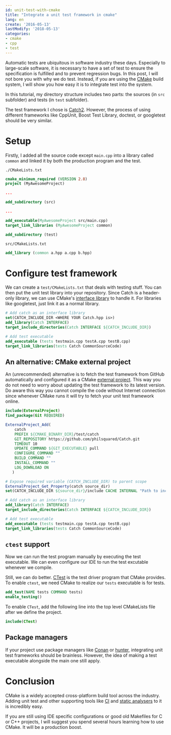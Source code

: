 ```yaml
---
id: unit-test-with-cmake
title: "Integrate a unit test framework in cmake"
lang: en
create: '2016-05-13'
lastModify: '2018-05-13'
categories:
- cmake
- cpp
- test
---
```


Automatic tests are ubiquitous in software industry these days. Especially to large-scale software, it is necessary to have a set of test to ensure the specification is fulfilled and to prevent regression bugs. In this post, I will not bore you with why we do test. Instead, if you are using the [CMake](https://cmake.org/) build system, I will show you how easy it is to integrate test into the system.

In this tutorial, my directory structure includes two parts: the sources (in `src` subfolder) and tests (in `test` subfolder).

The test framework I chose is [Catch2](https://github.com/philsquared/Catch). However, the process of using different frameworks like CppUnit, Boost Test Library, doctest, or googletest should be very similar.

# Setup
Firstly, I added all the source code except `main.cpp` into a library called `common` and linked it by both the production program and the test.

`./CMakeLists.txt`

```cmake
cmake_minimum_required (VERSION 2.8) 
project (MyAwesomeProject) 

...

add_subdirectory (src)

...

add_executable(MyAwesomeProject src/main.cpp)
target_link_libraries (MyAwesomeProject common)

add_subdirectory (test)
```

`src/CMakeLists.txt`

```cmake
add_library (common a.hpp a.cpp b.hpp)
```

# Configure test framework

We can create a `test/CMakeLists.txt` that deals with testing stuff. You can then put the unit test library into your repository. Since Catch is a header-only library, we can use CMake's [interface library](https://cmake.org/cmake/help/latest/command/add_library.html#interface-libraries) to handle it. For libraries like googletest, just link it as a normal library.

``` cmake
# Add catch as an interface library
set(CATCH_INCLUDE_DIR <WHERE YOUR Catch.hpp is>)
add_library(Catch INTERFACE)
target_include_directories(Catch INTERFACE ${CATCH_INCLUDE_DIR})

# Add test executable
add_executable (tests testmain.cpp testA.cpp testB.cpp)
target_link_libraries(tests Catch CommonSourceCode)
```

## An alternative: CMake external project

An (unrecommended) alternative is to fetch the test framework from GitHub automatically and configured it as a CMake [external project](https://cmake.org/cmake/help/latest/module/ExternalProject.html). This way you do not need to worry about updating the test framework to its latest version. Do aware this way you cannot compile the code without Internet connection since whenever CMake runs it will try to fetch your unit test framework online.

```cmake
include(ExternalProject)
find_package(Git REQUIRED)

ExternalProject_Add(
    catch
    PREFIX ${CMAKE_BINARY_DIR}/test/catch
    GIT_REPOSITORY https://github.com/philsquared/Catch.git
    TIMEOUT 10
    UPDATE_COMMAND ${GIT_EXECUTABLE} pull
    CONFIGURE_COMMAND ""
    BUILD_COMMAND ""
    INSTALL_COMMAND ""
    LOG_DOWNLOAD ON
   )

# Expose required variable (CATCH_INCLUDE_DIR) to parent scope
ExternalProject_Get_Property(catch source_dir)
set(CATCH_INCLUDE_DIR ${source_dir}/include CACHE INTERNAL "Path to include folder for Catch")

# Add catch as an interface library
add_library(Catch INTERFACE)
target_include_directories(Catch INTERFACE ${CATCH_INCLUDE_DIR})

# Add test executable
add_executable (tests testmain.cpp testA.cpp testB.cpp)
target_link_libraries(tests Catch CommonSourceCode)
```

## `ctest` support
Now we can run the test program manually by executing the test executable. We can even configure our IDE to run the test excutable whenever we compile.

Still, we can do better. [CTest](https://cmake.org/cmake/help/latest/manual/ctest.1.html) is the test driver program that CMake provides. To enable `ctest`, we need CMake to realize our `tests` executable is for tests.

``` cmake
add_test(NAME tests COMMAND tests)
enable_testing()
```

To enable `CTest`, add the following line into the top level CMakeLists file after we define the project.

``` cmake
include(CTest)
```

## Package managers
If your project use package managers like [Conan](https://conan.io/) or [hunter](https://docs.hunter.sh/en/latest/index.html), integrating unit test frameworks should be brainless. However, the idea of making a test executable alongside the main one still apply.

# Conclusion
CMake is a widely accepted cross-platform build tool across the industry. Adding unit test and other supporting tools like [CI](https://en.wikipedia.org/wiki/Continuous_integration) and [static analysers](https://en.wikipedia.org/wiki/Static_program_analysis) to it is incredibly easy.

If you are still using IDE specific configurations or good old Makefiles for C or C++ projects, I will suggest you spend several hours learning how to use CMake. It will be a production boost.
